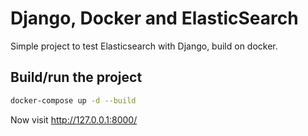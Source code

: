 # Django, Docker and ElasticSearch

Simple project to test Elasticsearch with Django, build on docker.

## Build/run the project

```bash
docker-compose up -d --build
```

Now visit http://127.0.0.1:8000/ 

